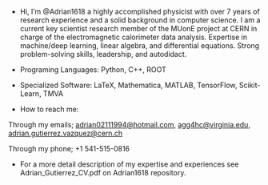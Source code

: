 - Hi, I’m @Adrian1618 a highly accomplished physicist with over 7 years of research experience and a solid background in computer science.
 I am a current key scientist research member of the MUonE project at CERN in charge of the electromagnetic calorimeter data analysis. 
 Expertise in machine/deep learning, linear algebra, and differential equations. Strong problem-solving skills, leadership, and autodidact. 
 
- Programing Languages:
Python, C++, ROOT
 
- Specialized Software:
LaTeX, Mathematica, MATLAB, TensorFlow, Scikit-Learn, TMVA

- How to reach me:

Through my emails;
adrian02111994@hotmail.com, agg4hc@virginia.edu, adrian.gutierrez.vazquez@cern.ch

Through my phone;
+1 541-515-0816 

- For a more detail description of my expertise and experiences see Adrian_Gutierrez_CV.pdf on Adrian1618 repository.

